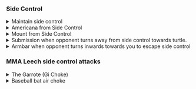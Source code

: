 ### Side Control

<details>
<summary>Maintain side control</summary>

Left arm around opponents head. Right hand around their arm \
Opponent does hip escape and puts their arm between your legs. \
Use your left hand to raise their arm. Lift your hips and switch your legs so you are in kuzure \
kesa gatame. Then kick off left leg and switch legs back into side control.  \

Kuzure kesa gatame tip -> left foot in front of right to keep chest lower.

</details>

<details>
<summary>Americana from Side Control</summary>

Switch left hand around opponents head and put it infront of opponents body. Have your weight forward. \
Right hand grabs your bicep. Put your left hand on your left ear setting a trap. \
When opponent brings their arm around, put them in Ude Garami. \
Bring their arm to their body first to get a better angle. \
</details>

<details>
<summary>Mount from Side Control</summary>

Left hand around opponents head pull inwards to keep tight. \
Bring your right hand up to raise opponents arm high. Move your upper body upwards too. \
Bring your left foot in to swedish newaza position. Then bring right knee over \
opponent into mount. \
</details>

<details>
<summary>Submission when opponent turns away from side control towards turtle. </summary>

You have left hand under opponents head. They turn away from you. \
Left hand goes deep around opponents neck and grabs their right lapel. \ 
Bring left knee to left of opponents head like a pillow. Right leg goes over opponents body and tight to their hip. \
Lean back and pull with your left hand to complete the choke. \
</details>

<details>
<summary>Armbar when opponent turns inwards towards you to escape side control</summary>

You have opponent in mune gatame with left arm around their head. \
They turn inwards to try and escape. Right hand fuuk Sao their left arm keeping elbow in. \
Left hand on their neck keeping pressure down and stopping them from moving. \
Left foot goes over their head. Sit down on the other side, keeping close to opponent and knees tight. \
Finish armbar. \
</details>

### MMA Leech side control attacks

<details>
<summary>The Garrote (Gi Choke)</summary>
https://mmaleech.org/side-control-artillery/9-the-garrote/

You have opponent in side control. Your left hand is under their head \
and right hand is under their arm. \
Use your right hand to lift up opponents arm so your left \
hand can grab under opponents armpit and put a lot of pressure \
on opponents face with your left shoulder. \
Lean forward on your toes, putting pressure on opponents face \
Use your right hand to release your lapel from your trousers \
on right side of your body \
Move your lapel over opponents left shoulder and feed to your \
left hand \
Pull so lapel connects to opponents neck. \
Best to grab at end of lapel with left hand. \
Bring left hand to opponents hip near you \
Keep your head low as transition into north south position \
As walk around, extend your left arm and bring your shoulder \
onto opponents belly button \
Your left leg goes over opponents head and checks their head \
with your left knee \
Your head goes to right side of opponents hip. \
Your head and left knee prevent opponent from moving \
Choke comes from extending your left arm with your shoulder \
on opponents bellybutton

</details>


<details>
<summary>Baseball bat air choke</summary>
https://mmaleech.org/side-control-artillery/10-baseball-bat-air-choke/

Same as Garrote, \
You have opponent in side control. Your left hand is under their head \
and right hand is under their arm. \
Use your right hand to lift up opponents arm so your left \
hand can grab under opponents armpit and put a lot of pressure \
on opponents face with your left shoulder. \

This time, instead of grabbing your own gi, grab opponents gi \
and pass it under their arm and grab it with your left hand palm down and pull. \
Put your right knuckle on the floor near their left hip so they cannot hip escape \
and use your hand to push off the ground and go onto knee on the belly. \
Slide your left hand down to end of opponents lapel. \
Use your right hand palm up to grab the lapel you are controlling with your left hand \
Keep your right elbow down and tight on their chest so opponent cannot go under with their arm and defend their neck \
Bring your elbows together and slide knee off their belly and onto the side \
Move your head to opponents right hip and left knee checking their head. \
Keep low throughout \
Extend your left arm to finish the choke \
</details>



